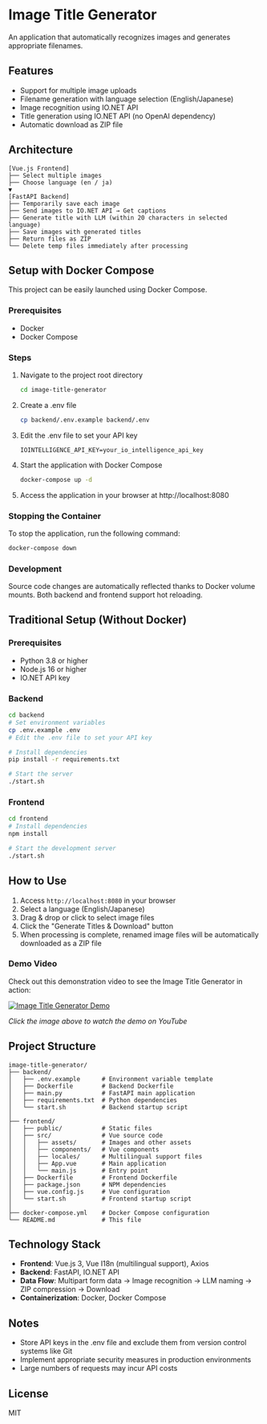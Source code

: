# Image Title Generator

An application that automatically recognizes images and generates appropriate filenames.

## Features

- Support for multiple image uploads
- Filename generation with language selection (English/Japanese)
- Image recognition using IO.NET API
- Title generation using IO.NET API (no OpenAI dependency)
- Automatic download as ZIP file

## Architecture

```
[Vue.js Frontend]
├── Select multiple images
├── Choose language (en / ja)
▼
[FastAPI Backend]
├── Temporarily save each image
├── Send images to IO.NET API → Get captions
├── Generate title with LLM (within 20 characters in selected language)
├── Save images with generated titles
├── Return files as ZIP
└── Delete temp files immediately after processing
```

## Setup with Docker Compose

This project can be easily launched using Docker Compose.

### Prerequisites

- Docker
- Docker Compose

### Steps

1. Navigate to the project root directory
   ```bash
   cd image-title-generator
   ```

2. Create a .env file
   ```bash
   cp backend/.env.example backend/.env
   ```

3. Edit the .env file to set your API key
   ```
   IOINTELLIGENCE_API_KEY=your_io_intelligence_api_key
   ```

4. Start the application with Docker Compose
   ```bash
   docker-compose up -d
   ```

5. Access the application in your browser at http://localhost:8080

### Stopping the Container

To stop the application, run the following command:
```bash
docker-compose down
```

### Development

Source code changes are automatically reflected thanks to Docker volume mounts. Both backend and frontend support hot reloading.

## Traditional Setup (Without Docker)

### Prerequisites

- Python 3.8 or higher
- Node.js 16 or higher
- IO.NET API key

### Backend

```bash
cd backend
# Set environment variables
cp .env.example .env
# Edit the .env file to set your API key

# Install dependencies
pip install -r requirements.txt

# Start the server
./start.sh
```

### Frontend

```bash
cd frontend
# Install dependencies
npm install

# Start the development server
./start.sh
```

## How to Use

1. Access `http://localhost:8080` in your browser
2. Select a language (English/Japanese)
3. Drag & drop or click to select image files
4. Click the "Generate Titles & Download" button
5. When processing is complete, renamed image files will be automatically downloaded as a ZIP file

### Demo Video

Check out this demonstration video to see the Image Title Generator in action:

[![Image Title Generator Demo](https://img.youtube.com/vi/nj_VtAsiseM/0.jpg)](https://youtu.be/nj_VtAsiseM)

*Click the image above to watch the demo on YouTube*

## Project Structure

```
image-title-generator/
├── backend/
│   ├── .env.example      # Environment variable template
│   ├── Dockerfile        # Backend Dockerfile
│   ├── main.py           # FastAPI main application
│   ├── requirements.txt  # Python dependencies
│   └── start.sh          # Backend startup script
│
├── frontend/
│   ├── public/           # Static files
│   ├── src/              # Vue source code
│   │   ├── assets/       # Images and other assets
│   │   ├── components/   # Vue components
│   │   ├── locales/      # Multilingual support files
│   │   ├── App.vue       # Main application
│   │   └── main.js       # Entry point
│   ├── Dockerfile        # Frontend Dockerfile
│   ├── package.json      # NPM dependencies
│   ├── vue.config.js     # Vue configuration
│   └── start.sh          # Frontend startup script
│
├── docker-compose.yml    # Docker Compose configuration
└── README.md             # This file
```

## Technology Stack

- **Frontend**: Vue.js 3, Vue I18n (multilingual support), Axios
- **Backend**: FastAPI, IO.NET API
- **Data Flow**: Multipart form data → Image recognition → LLM naming → ZIP compression → Download
- **Containerization**: Docker, Docker Compose

## Notes

- Store API keys in the .env file and exclude them from version control systems like Git
- Implement appropriate security measures in production environments
- Large numbers of requests may incur API costs

## License

MIT
